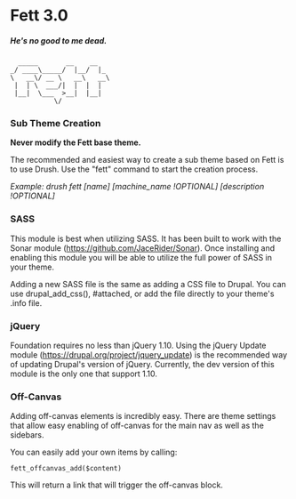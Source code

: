 # Fett 3.0
##### He's no good to me dead. #####

      _____       __    __
    _/ ____\_____/  |__/  |_
    \   __\/ __ \   __\   __\
     |  | \  ___/|  |  |  |
     |__|  \___  >__|  |__|
               \/

### Sub Theme Creation ###

**Never modify the Fett base theme.**

The recommended and easiest way to create a sub theme based on Fett is to use
Drush. Use the "fett" command to start the creation process.

*Example: drush fett [name] [machine_name !OPTIONAL] [description !OPTIONAL]*

### SASS ###

This module is best when utilizing SASS. It has been built to work with the
Sonar module (https://github.com/JaceRider/Sonar). Once installing and enabling
this module you will be able to utilize the full power of SASS in your theme.

Adding a new SASS file is the same as adding a CSS file to Drupal. You can use
drupal_add_css(), #attached, or add the file directly to your theme's .info file.

### jQuery ###

Foundation requires no less than jQuery 1.10. Using the jQuery Update module
(https://drupal.org/project/jquery_update) is the recommended way of updating
Drupal's version of jQuery. Currently, the dev version of this module is the
only one that support 1.10.

### Off-Canvas ###

Adding off-canvas elements is incredibly easy. There are theme settings that
allow easy enabling of off-canvas for the main nav as well as the sidebars.

You can easily add your own items by calling:

    fett_offcanvas_add($content)

This will return a link that will trigger the off-canvas block.
